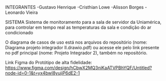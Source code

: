 INTEGRANTES -Gustavo Henrique -Cristhian Lowe -Alisson Borges -Leonardo Vieira

SISTEMA Sistema de monitoramento para a sala de servidor da Uniamérica, para controlar em tempo real as temperaturas da sala e condição do ar condicionado

O diagrama de casos de uso está nos arquivos do repositório (nome:  Diagrama projeto integrador II.drawio.pdf) ou acesse ele pelo link presente no pdf principal (nome: Projeto Integrador 2), também no repositório.

Link Figma do Protótipo de alta fidelidade: https://www.figma.com/design/hCbwX2MQ3niKaATVPBhYQF/Untitled?node-id=0-1&t=yx4bwI8yujiP6dE2-1

